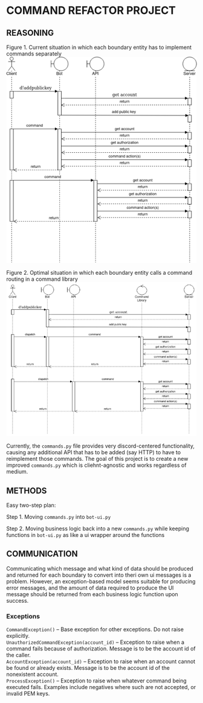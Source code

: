 # COMMAND REFACTOR PROJECT

## REASONING

Figure 1. Current situation in which each boundary entity has to implement commands separately
![Figure 1](1.png)

Figure 2. Optimal situation in which each boundary entity calls a command routing in a command library
![Figure 2](2.png)

Currently, the `commands.py` file provides very discord-centered functionality, causing any additional API that has to be added (say HTTP) to have to reimplement those commands. The goal of this project is to create a new improved `commands.py` which is cliehnt-agnostic and works regardless of medium.

## METHODS

Easy two-step plan:

Step 1. Moving `commands.py` into `bot-ui.py`

Step 2. Moving business logic back into a new `commands.py` while keeping functions in `bot-ui.py` as like a ui wrapper around the functions

## COMMUNICATION

Communicating which message and what kind of data should be produced and returned for each boundary to convert into theri own ui messages is a problem. However, an exception-based model seems suitable for producing error messages, and the amount of data required to produce the UI message should be returned from each business logic function upon success.

### Exceptions

`CommandException()` – Base exception for other exceptions. Do not raise explicitly.  
`UnauthorizedCommandException(account_id)` – Exception to raise when a command fails because of authorization. Message is to be the account id of the caller.  
`AccountException(account_id)` – Exception to raise when an account cannot be found or already exists. Message is to be the account id of the nonexistent account.  
`ProcessException()` – Exception to raise when whatever command being executed fails. Examples include negatives where such are not accepted, or invalid PEM keys.


